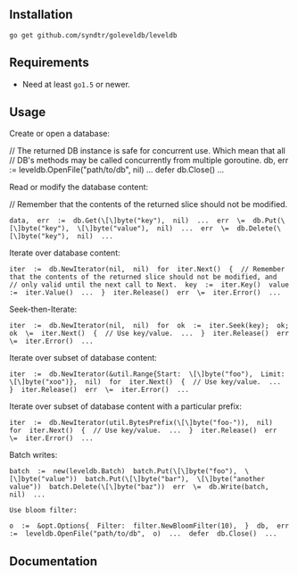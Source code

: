 ## Installation

```
go get github.com/syndtr/goleveldb/leveldb

```

## [](#requirements)Requirements

*   Need at least `go1.5` or newer.

## [](#usage)Usage

Create or open a database:

// The returned DB instance is safe for concurrent use. Which mean that all  // DB's methods may be called concurrently from multiple goroutine.  db,  err  :=  leveldb.OpenFile("path/to/db",  nil)  ...  defer  db.Close()  ...

Read or modify the database content:

// Remember that the contents of the returned slice should not be modified.  
```
data,  err  :=  db.Get(\[\]byte("key"),  nil)  ...  err  \=  db.Put(\[\]byte("key"),  \[\]byte("value"),  nil)  ...  err  \=  db.Delete(\[\]byte("key"),  nil)  ...
```
Iterate over database content:

```
iter  :=  db.NewIterator(nil,  nil)  for  iter.Next()  {  // Remember that the contents of the returned slice should not be modified, and  // only valid until the next call to Next.  key  :=  iter.Key()  value  :=  iter.Value()  ...  }  iter.Release()  err  \=  iter.Error()  ...
```

Seek-then-Iterate:
```
iter  :=  db.NewIterator(nil,  nil)  for  ok  :=  iter.Seek(key);  ok;  ok  \=  iter.Next()  {  // Use key/value.  ...  }  iter.Release()  err  \=  iter.Error()  ...
```

Iterate over subset of database content:
```
iter  :=  db.NewIterator(&util.Range{Start:  \[\]byte("foo"),  Limit:  \[\]byte("xoo")},  nil)  for  iter.Next()  {  // Use key/value.  ...  }  iter.Release()  err  \=  iter.Error()  ...
```

Iterate over subset of database content with a particular prefix:
```
iter  :=  db.NewIterator(util.BytesPrefix(\[\]byte("foo-")),  nil)  for  iter.Next()  {  // Use key/value.  ...  }  iter.Release()  err  \=  iter.Error()  ...
```

Batch writes:
```
batch  :=  new(leveldb.Batch)  batch.Put(\[\]byte("foo"),  \[\]byte("value"))  batch.Put(\[\]byte("bar"),  \[\]byte("another value"))  batch.Delete(\[\]byte("baz"))  err  \=  db.Write(batch,  nil)  ...

Use bloom filter:

o  :=  &opt.Options{  Filter:  filter.NewBloomFilter(10),  }  db,  err  :=  leveldb.OpenFile("path/to/db",  o)  ...  defer  db.Close()  ...
```

## [](#documentation)Documentation
